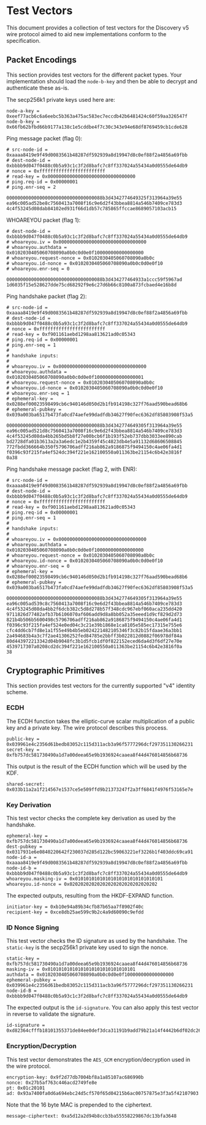# Test Vectors

This document provides a collection of test vectors for the Discovery v5 wire protocol
aimed to aid new implementations conform to the specification.

## Packet Encodings

This section provides test vectors for the different packet types. Your implementation
should load the `node-b-key` and then be able to decrypt and authenticate these as-is.

The secp256k1 private keys used here are:

    node-a-key = 0xeef77acb6c6a6eebc5b363a475ac583ec7eccdb42b6481424c60f59aa326547f
    node-b-key = 0x66fb62bfbd66b9177a138c1e5cddbe4f7c30c343e94e68df8769459cb1cde628

Ping message packet (flag 0):

    # src-node-id = 0xaaaa8419e9f49d0083561b48287df592939a8d19947d8c0ef88f2a4856a69fbb
    # dest-node-id = 0xbbbb9d047f0488c0b5a93c1c3f2d8bafc7c8ff337024a55434a0d0555de64db9
    # nonce = 0xffffffffffffffffffffffff
    # read-key = 0x00000000000000000000000000000000
    # ping.req-id = 0x00000001
    # ping.enr-seq = 2

    00000000000000000000000000000000088b3d4342774649325f313964a39e55
    ea96c005ad52be8c7560413a7008f16c9e6d2f43bbea8814a546b7409ce783d3
    4c4f53245d08dab84102ed931f66d1db57c785865ffccae8689057103acb15

WHOAREYOU packet (flag 1):

    # dest-node-id = 0xbbbb9d047f0488c0b5a93c1c3f2d8bafc7c8ff337024a55434a0d0555de64db9
    # whoareyou.iv = 0x00000000000000000000000000000000
    # whoareyou.authdata = 0x0102030405060708090a0b0c0d0e0f100000000000000000
    # whoareyou.request-nonce = 0x0102030405060708090a0b0c
    # whoareyou.id-nonce = 0x0102030405060708090a0b0c0d0e0f10
    # whoareyou.enr-seq = 0

    00000000000000000000000000000000088b3d434277464933a1ccc59f5967ad
    1d6035f15e528627dde75cd68292f9e6c27d6b66c8100a873fcbaed4e16b8d

Ping handshake packet (flag 2):

    # src-node-id = 0xaaaa8419e9f49d0083561b48287df592939a8d19947d8c0ef88f2a4856a69fbb
    # dest-node-id = 0xbbbb9d047f0488c0b5a93c1c3f2d8bafc7c8ff337024a55434a0d0555de64db9
    # nonce = 0xffffffffffffffffffffffff
    # read-key = 0xf901161aebd1298aa813621ad0c05343
    # ping.req-id = 0x00000001
    # ping.enr-seq = 1
    #
    # handshake inputs:
    #
    # whoareyou.iv = 0x00000000000000000000000000000000
    # whoareyou.authdata = 0x0102030405060708090a0b0c0d0e0f100000000000000001
    # whoareyou.request-nonce = 0x0102030405060708090a0b0c
    # whoareyou.id-nonce = 0x0102030405060708090a0b0c0d0e0f10
    # whoareyou.enr-seq = 1
    # ephemeral-key = 0x0288ef00023598499cb6c940146d050d2b1fb914198c327f76aad590bead68b6
    # ephemeral-pubkey = 0x039a003ba6517b473fa0cd74aefe99dadfdb34627f90fec6362df85803908f53a5

    00000000000000000000000000000000088b3d4342774649305f313964a39e55
    ea96c005ad521d8c7560413a7008f16c9e6d2f43bbea8814a546b7409ce783d3
    4c4f53245d08da4bb265bd5b8f27e00bcb6f1b193f52eb737dbb3033ee890cab
    bd2728dfa01b3613a2a3a6edc1e2b4359f45c4823db4e5a91132d68606508845
    772fbdd366664b350f5796706adff216ab862a9186875f9494150c4ae06fa4d1
    f0396c93f215fa4ef524dc394f221e162100550a011363be21154c6b42e3816f
    0a38

Ping handshake message packet (flag 2, with ENR):

    # src-node-id = 0xaaaa8419e9f49d0083561b48287df592939a8d19947d8c0ef88f2a4856a69fbb
    # dest-node-id = 0xbbbb9d047f0488c0b5a93c1c3f2d8bafc7c8ff337024a55434a0d0555de64db9
    # nonce = 0xffffffffffffffffffffffff
    # read-key = 0xf901161aebd1298aa813621ad0c05343
    # ping.req-id = 0x00000001
    # ping.enr-seq = 1
    #
    # handshake inputs:
    #
    # whoareyou.iv = 0x00000000000000000000000000000000
    # whoareyou.authdata = 0x0102030405060708090a0b0c0d0e0f100000000000000000
    # whoareyou.request-nonce = 0x0102030405060708090a0b0c
    # whoareyou.id-nonce = 0x0102030405060708090a0b0c0d0e0f10
    # whoareyou.enr-seq = 0
    # ephemeral-key = 0x0288ef00023598499cb6c940146d050d2b1fb914198c327f76aad590bead68b6
    # ephemeral-pubkey = 0x039a003ba6517b473fa0cd74aefe99dadfdb34627f90fec6362df85803908f53a5

    00000000000000000000000000000000088b3d4342774649305f313964a39e55
    ea96c005ad539c8c7560413a7008f16c9e6d2f43bbea8814a546b7409ce783d3
    4c4f53245d08da4bb2f6dcb382c5d8d278b57f348cdc967ebf060aca235dd420
    9711826d77482afb37b6106070af606add9d8a8bb052a35eeed1d9cf829d2d73
    821b4b506b5600498c5796706adff216ab862a9186875f9494150c4ae06fa4d1
    f0396c93f215fa4ef524e0ed04c3c21e39b1868e1ca8105e585ec17315e755e6
    cfc4dd6cb7fd8e1a1f55e49b4b5eb024221482105346f3c82b15fdaae36a3bb1
    2a494683b4a3c7f2ae41306252fed84785e2bbff3b022812d0882f06978df84a
    80d443972213342d04b9048fc3b1d5fcb1df0f822152eced6da4d3f6df27e70e
    4539717307a0208cd2dc394f221e162100550a011363be21154c6b42e3816f0a
    38

## Cryptographic Primitives

This section provides test vectors for the currently supported "v4" identity scheme.

### ECDH

The ECDH function takes the elliptic-curve scalar multiplication of a public key and a
private key. The wire protocol describes this process.

    public-key = 0x039961e4c2356d61bedb83052c115d311acb3a96f5777296dcf297351130266231
    secret-key = 0xfb757dc581730490a1d7a00deea65e9b1936924caaea8f44d476014856b68736

This output is the result of the ECDH function which will be used by the KDF.

    shared-secret: 0x033b11a2a1f214567e1537ce5e509ffd9b21373247f2a3ff6841f4976f53165e7e

### Key Derivation

This test vector checks the complete key derivation as used by the handshake.

    ephemeral-key = 0xfb757dc581730490a1d7a00deea65e9b1936924caaea8f44d476014856b68736
    dest-pubkey = 0x0317931e6e0840220642f230037d285d122bc59063221ef3226b1f403ddc69ca91
    node-id-a = 0xaaaa8419e9f49d0083561b48287df592939a8d19947d8c0ef88f2a4856a69fbb
    node-id-b = 0xbbbb9d047f0488c0b5a93c1c3f2d8bafc7c8ff337024a55434a0d0555de64db9
    whoareyou.masking-iv = 0x01010101010101010101010101010101
    whoareyou.id-nonce = 0x02020202020202020202020202020202

The expected outputs, resulting from the HKDF-EXPAND function.

    initiator-key = 0xb10e94a89b34cfb87b65aa7f8902f40c
    recipient-key = 0xce8db25ae599c9b2c4a9d60090c9efdd

### ID Nonce Signing

This test vector checks the ID signature as used by the handshake. The `static-key` is the
secp256k1 private key used to sign the nonce.

    static-key = 0xfb757dc581730490a1d7a00deea65e9b1936924caaea8f44d476014856b68736
    masking-iv = 0x01010101010101010101010101010101
    authdata = 0x0102030405060708090a0b0c0d0e0f100000000000000000
    ephemeral-pubkey = 0x039961e4c2356d61bedb83052c115d311acb3a96f5777296dcf297351130266231
    node-id-B = 0xbbbb9d047f0488c0b5a93c1c3f2d8bafc7c8ff337024a55434a0d0555de64db9

The expected output is the `id-signature`. You can also apply this test vector in reverse
to validate the signature.

    id-signature = 0xd82364cfffb18101355371de84ee0def3dca31191b9add79b21a14f4442b6df02dc26df6278f71c83d43645da13071881cacdb43b0aea1e256cdec73a73faf01

### Encryption/Decryption

This test vector demonstrates the `AES_GCM` encryption/decryption used in the wire
protocol.

    encryption-key: 0x9f2d77db7004bf8a1a85107ac686990b
    nonce: 0x27b5af763c446acd2749fe8e
    pt: 0x01c20101
    ad: 0x93a7400fa0d6a694ebc24d5cf570f65d04215b6ac00757875e3f3a5f42107903

Note that the 16 byte MAC is prepended to the ciphertext.

    message-ciphertext: 0xa5d12a2d94b8ccb3ba55558229867dc13bfa3648
